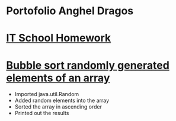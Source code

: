 # Portofolio Anghel Dragos

# [IT School Homework](https://github.com/AnghelDragos/TemeITSchool)

# [Bubble sort randomly generated elements of an array](https://github.com/AnghelDragos/BubbleSort/blob/master/src/Main.java)
* Imported java.util.Random
* Added random elements into the array
* Sorted the array in ascending order
* Printed out the results
